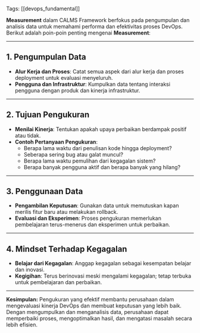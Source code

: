 Tags: [[devops_fundamental]]

**Measurement** dalam CALMS Framework berfokus pada pengumpulan dan analisis data untuk memahami performa dan efektivitas proses DevOps. Berikut adalah poin-poin penting mengenai **Measurement**:

---

## 1. Pengumpulan Data

- **Alur Kerja dan Proses**: Catat semua aspek dari alur kerja dan proses deployment untuk evaluasi menyeluruh.
- **Pengguna dan Infrastruktur**: Kumpulkan data tentang interaksi pengguna dengan produk dan kinerja infrastruktur.

---

## 2. Tujuan Pengukuran

- **Menilai Kinerja**: Tentukan apakah upaya perbaikan berdampak positif atau tidak.
- **Contoh Pertanyaan Pengukuran**:
    - Berapa lama waktu dari penulisan kode hingga deployment?
    - Seberapa sering bug atau galat muncul?
    - Berapa lama waktu pemulihan dari kegagalan sistem?
    - Berapa banyak pengguna aktif dan berapa banyak yang hilang?

---

## 3. Penggunaan Data

- **Pengambilan Keputusan**: Gunakan data untuk memutuskan kapan merilis fitur baru atau melakukan rollback.
- **Evaluasi dan Eksperimen**: Proses pengukuran memerlukan pembelajaran terus-menerus dan eksperimen untuk perbaikan.

---

## 4. Mindset Terhadap Kegagalan

- **Belajar dari Kegagalan**: Anggap kegagalan sebagai kesempatan belajar dan inovasi.
- **Kegigihan**: Terus berinovasi meski mengalami kegagalan; tetap terbuka untuk pembelajaran dan perbaikan.

---

**Kesimpulan:** Pengukuran yang efektif membantu perusahaan dalam mengevaluasi kinerja DevOps dan membuat keputusan yang lebih baik. Dengan mengumpulkan dan menganalisis data, perusahaan dapat memperbaiki proses, mengoptimalkan hasil, dan mengatasi masalah secara lebih efisien.